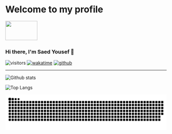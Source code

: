 # Welcome to my profile
<!-- top left -->
<a href="#">
    <img src="https://media1.giphy.com/media/L0C3eo0XgklO7iqXRC/source.gif" width="100" height="60"/> 
</a>

### Hi there, I'm Saed Yousef 👋

![visitors](https://visitor-badge.glitch.me/badge?page_id=saedyousef.saedyousef&left_color=green&right_color=red)
[![wakatime](https://wakatime.com/badge/user/03bf07e2-4c78-4826-8603-8922f0241061.svg)](https://wakatime.com/@03bf07e2-4c78-4826-8603-8922f0241061)
[![github](https://img.shields.io/github/followers/saedyousef?logo=github&style=plastic)](https://github.com/alanhamlett?tab=followers)


---

![Github stats](https://github-readme-stats.vercel.app/api?username=saedyousef&show_icons=true&theme=radical&count_private=true)

 <!-- Most Used Languages -->
![Top Langs](https://github-readme-stats.vercel.app/api/top-langs/?username=saedyousef)


![github contribution grid snake animation](https://raw.githubusercontent.com/xinthose/xinthose/output/github-contribution-grid-snake.svg)
